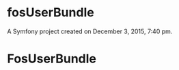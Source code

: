 fosUserBundle
=============

A Symfony project created on December 3, 2015, 7:40 pm.
# FosUserBundle
